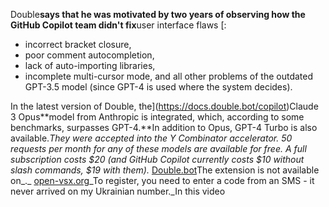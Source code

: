 <!--
date: 2024-03-21T00:30:06
-->

Double**says that he was motivated by two years of observing how the GitHub Copilot team didn't fix**user interface flaws [:
- incorrect bracket closure,
- poor comment autocompletion,
- lack of auto-importing libraries,
- incomplete multi-cursor mode,
and all other problems of the outdated GPT-3.5 model (since GPT-4 is used where the system decides).

In the latest version of Double, the](https://docs.double.bot/copilot)Claude 3 Opus**model from Anthropic is integrated, which, according to some benchmarks, surpasses GPT-4.**In addition to Opus, GPT-4 Turbo is also available._They were accepted into the Y Combinator accelerator. 50 requests per month for any of these models are available for free. A full subscription costs $20 (and GitHub Copilot currently costs $10 without slash commands, $19 with them)._ [Double.bot](Double.bot)The extension is not available on_._ [open-vsx.org](open-vsx.org)_To register, you need to enter a code from an SMS - it never arrived on my Ukrainian number._In this video